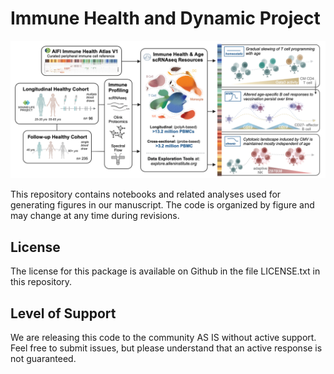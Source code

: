 # Immune Health and Dynamic Project
![screenshot](Picture1.png)

This repository contains notebooks and related analyses used for generating figures in our manuscript. The code is organized by figure and may change at any time during revisions.

## License

The license for this package is available on Github in the file LICENSE.txt in this repository.


## Level of Support

We are releasing this code to the community AS IS without active support. Feel free to submit issues, but please understand that an active response is not guaranteed.
